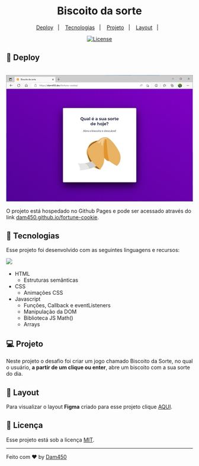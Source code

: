 <h1 align="center">Biscoito da sorte</h1>

<p align="center">
  <a href="#-deploy">Deploy</a>&nbsp;&nbsp;&nbsp;|&nbsp;&nbsp;&nbsp;
  <a href="#-tecnologias">Tecnologias</a>&nbsp;&nbsp;&nbsp;|&nbsp;&nbsp;&nbsp;
  <a href="#-projeto">Projeto</a>&nbsp;&nbsp;&nbsp;|&nbsp;&nbsp;&nbsp;
  <a href="#-layout">Layout</a>&nbsp;&nbsp;&nbsp;|&nbsp;&nbsp;&nbsp;
</p>

<p align="center">
  <a href="#memo-licença">
    <img alt="License" src="https://img.shields.io/static/v1?label=license&message=MIT&color=49AA26&labelColor=000000">
  </a>
</p>

## 🚀 Deploy

<p align="center"><br/>
  <a href="https://dam450.github.io/fortune-cookie/">
    <img src="./.github/preview.png" />
  </a>
</p>

O projeto está hospedado no Github Pages e pode ser acessado através do link [dam450.github.io/fortune-cookie](https://dam450.github.io/fortune-cookie/).

## 🦾 Tecnologias

Esse projeto foi desenvolvido com as seguintes linguagens e recursos:

<p align="left">
  <a href="#">
    <img src="https://skillicons.dev/icons?i=html,css,javascript&theme=dark" />
  </a>
</p>

- HTML 
    - Estruturas semânticas
- CSS
    - Animações CSS
- Javascript
    - Funções, Callback e eventListeners
    - Manipulação da DOM
    - Biblioteca JS Math()
    - Arrays

## 💻 Projeto

Neste projeto o desafio foi criar um jogo chamado Biscoito da Sorte, no qual o usuário, **a partir de um clique ou enter**, abre um biscoito com a sua sorte do dia.

## 🔖 Layout

Para visualizar o layout **Figma** criado para esse projeto clique [AQUI](https://www.figma.com/file/u9cH9NesFCAtjUYNFWkdjh/Biscoito-da-Sorte-(Community)?node-id=0%3A1&viewer=1).

## :memo: Licença

Esse projeto está sob a licença [MIT](./license.md).

---

Feito com ♥ by [Dam450](https://github.com/dam450/)
